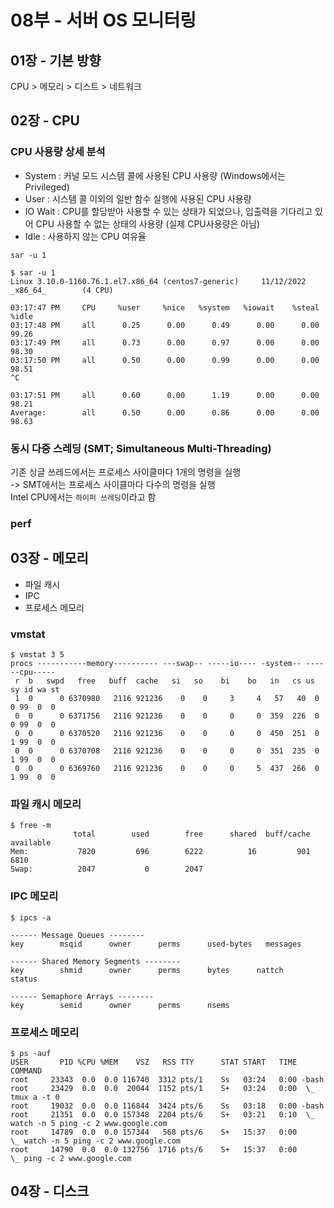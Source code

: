 # 08부 - 서버 OS 모니터링

## 01장 - 기본 방향
CPU > 메모리 > 디스트 > 네트워크  

## 02장 - CPU

### CPU 사용량 상세 분석 
- System : 커널 모드 시스템 콜에 사용된 CPU 사용량 (Windows에서는 Privileged)
- User : 시스템 콜 이외의 일반 함수 실행에 사용된 CPU 사용량
- IO Wait : CPU를 할당받아 사용할 수 있는 상태가 되었으나, 입출력을 기다리고 있어 CPU 사용할 수 없는 상태의 사용량 (실제 CPU사용량은 아님)
- Idle : 사용하지 않는 CPU 여유율

`sar -u 1`
```shell
$ sar -u 1
Linux 3.10.0-1160.76.1.el7.x86_64 (centos7-generic)     11/12/2022      _x86_64_        (4 CPU)

03:17:47 PM     CPU     %user     %nice   %system   %iowait    %steal     %idle
03:17:48 PM     all      0.25      0.00      0.49      0.00      0.00     99.26
03:17:49 PM     all      0.73      0.00      0.97      0.00      0.00     98.30
03:17:50 PM     all      0.50      0.00      0.99      0.00      0.00     98.51
^C

03:17:51 PM     all      0.60      0.00      1.19      0.00      0.00     98.21
Average:        all      0.50      0.00      0.86      0.00      0.00     98.63
```

### 동시 다중 스레딩 (SMT; Simultaneous Multi-Threading)
기존 싱글 쓰레드에서는 프로세스 사이클마다 1개의 명령을 실행  
-> SMT에서는 프로세스 사이클마다 다수의 명령을 실행  
Intel CPU에서는 `하이퍼 쓰레딩`이라고 함  

### perf


## 03장 - 메모리
- 파일 캐시
- IPC
- 프로세스 메모리

### vmstat
```shell
$ vmstat 3 5
procs -----------memory---------- ---swap-- -----io---- -system-- ------cpu-----
 r  b   swpd   free   buff  cache   si   so    bi    bo   in   cs us sy id wa st
 1  0      0 6370980   2116 921236    0    0     3     4   57   40  0  0 99  0  0
 0  0      0 6371756   2116 921236    0    0     0     0  359  226  0  0 99  0  0
 0  0      0 6370520   2116 921236    0    0     0     0  450  251  0  1 99  0  0
 0  0      0 6370708   2116 921236    0    0     0     0  351  235  0  1 99  0  0
 0  0      0 6369760   2116 921236    0    0     0     5  437  266  0  1 99  0  0
```

### 파일 캐시 메모리
```shell
$ free -m
              total        used        free      shared  buff/cache   available
Mem:           7820         696        6222          16         901        6810
Swap:          2047           0        2047
```

### IPC 메모리
```shell
$ ipcs -a

------ Message Queues --------
key        msqid      owner      perms      used-bytes   messages

------ Shared Memory Segments --------
key        shmid      owner      perms      bytes      nattch     status

------ Semaphore Arrays --------
key        semid      owner      perms      nsems
```

### 프로세스 메모리
```shell
$ ps -auf
USER       PID %CPU %MEM    VSZ   RSS TTY      STAT START   TIME COMMAND
root     23343  0.0  0.0 116740  3312 pts/1    Ss   03:24   0:00 -bash
root     23429  0.0  0.0  20044  1152 pts/1    S+   03:24   0:00  \_ tmux a -t 0
root     19032  0.0  0.0 116844  3424 pts/6    Ss   03:18   0:00 -bash
root     21351  0.0  0.0 157348  2204 pts/6    S+   03:21   0:10  \_ watch -n 5 ping -c 2 www.google.com
root     14789  0.0  0.0 157344   568 pts/6    S+   15:37   0:00      \_ watch -n 5 ping -c 2 www.google.com
root     14790  0.0  0.0 132756  1716 pts/6    S+   15:37   0:00          \_ ping -c 2 www.google.com
```

## 04장 - 디스크
